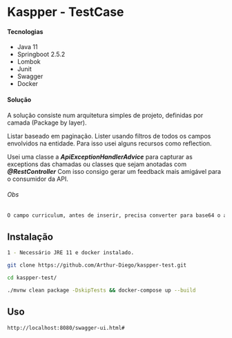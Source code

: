 # Kaspper - TestCase

#### Tecnologias
* Java 11 
* Springboot 2.5.2
* Lombok
* Junit
* Swagger
* Docker
#### Solução
A solução consiste num arquitetura simples de projeto, definidas por camada (Package by layer).

Listar baseado em paginação.
Lister usando filtros de todos os campos envolvidos na entidade. Para isso usei alguns recursos como reflection.

Usei uma classe a ***ApiExceptionHandlerAdvice*** para capturar as exceptions das chamadas ou classes que sejam anotadas com ***@RestController***
Com isso consigo gerar um feedback mais amigável para o consumidor da API.

###### Obs
```bash
O campo curriculum, antes de inserir, precisa converter para base64 o arquivo em questão
```

## Instalação
```bash
1 - Necessário JRE 11 e docker instalado.

git clone https://github.com/Arthur-Diego/kaspper-test.git

cd kaspper-test/

./mvnw clean package -DskipTests && docker-compose up --build
```

## Uso
```bash
http://localhost:8080/swagger-ui.html#
```

